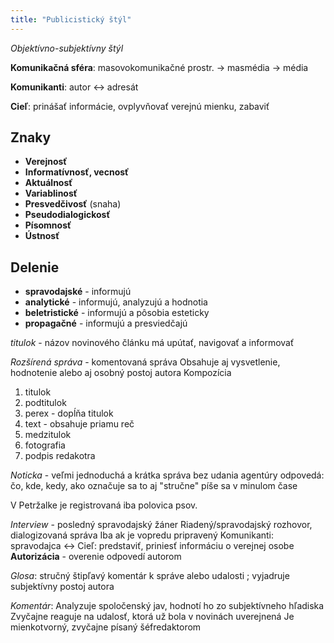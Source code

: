 ```yaml
---
title: "Publicistický štýl"
---
```


*Objektívno-subjektívny štýl*

**Komunikačná sféra**:
masovokomunikačné prostr. -> masmédia -> média

**Komunikanti**:
autor <-> adresát

**Cieľ**:
prinášať informácie, ovplyvňovať verejnú mienku, zabaviť

## Znaky
- **Verejnosť**
- **Informatívnosť, vecnosť**
- **Aktuálnosť**
- **Variablinosť**
- **Presvedčivosť** (snaha)
- **Pseudodialogickosť**
- **Písomnosť**
- **Ústnosť**

## Delenie
- **spravodajské** - informujú
- **analytické** - informujú, analyzujú a hodnotia
- **beletristické** - informujú a pôsobia esteticky
- **propagačné** - informujú a presviedčajú

*titulok* - názov novinového článku
má upútať, navigovať a informovať

*Rozšírená správa* - komentovaná správa
Obsahuje aj vysvetlenie, hodnotenie alebo aj osobný postoj autora
Kompozícia
1. titulok
2. podtitulok
3. perex - dopĺňa titulok
4. text - obsahuje priamu reč
5. medzitulok
6. fotografia
7. podpis redakotra

*Noticka* - veľmi jednoduchá a krátka správa bez udania agentúry
odpovedá: čo, kde, kedy, ako
označuje sa to aj "stručne"
píše sa v minulom čase

V Petržalke je registrovaná iba polovica psov. 

*Interview* - posledný spravodajský žáner
Riadený/spravodajský rozhovor, dialogizovaná správa
Iba ak je vopredu pripravený
Komunikanti: spravodajca <->
Cieľ: predstaviť, priniesť informáciu o verejnej osobe
**Autorizácia** - overenie odpovedí autorom

*Glosa*:
stručný štipľavý komentár k správe alebo udalosti ; vyjadruje subjektívny postoj autora

*Komentár*:
Analyzuje spoločenský jav, hodnotí ho zo subjektívneho hľadiska
Zvyčajne reaguje na udalosť, ktorá už bola v novinách uverejnená
Je mienkotvorný, zvyčajne písaný šéfredaktorom
